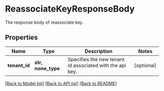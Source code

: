 # ReassociateKeyResponseBody

The response body of reassociate key.

## Properties
Name | Type | Description | Notes
------------ | ------------- | ------------- | -------------
**tenant_id** | **str, none_type** | Specifies the new tenant id associated with the api key. | [optional] 

[[Back to Model list]](../README.md#documentation-for-models) [[Back to API list]](../README.md#documentation-for-api-endpoints) [[Back to README]](../README.md)


